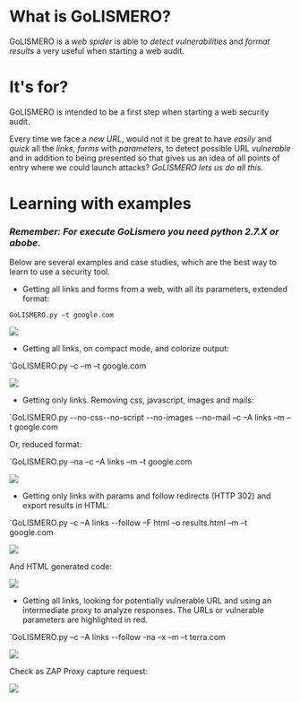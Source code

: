 What is GoLISMERO?
==================

GoLISMERO is a *web spider* is able to *detect vulnerabilities* and *format results* a very useful when starting a web audit.

It's for?
=========

GoLISMERO is intended to be a first step when starting a web security audit.

Every time we face a *new URL*, would not it be great to have *easily* and *quick* all the *links*, *forms* with *parameters*, to detect possible URL *vulnerable* and in addition to being presented so that gives us an idea of ​​all points of entry where we could launch attacks? *GoLISMERO lets us do all this.*

Learning with examples
======================

### *Remember: For execute GoLismero you need python 2.7.X or abobe.*

Below are several examples and case studies, which are the best way to learn to use a security tool.

* Getting all links and forms from a web, with all its parameters, extended format:

`GoLISMERO.py –t google.com`

<img src="http://www.iniqua.com/wp-content/uploads/2011/11/x110911_1801_GoLISMEROSi12.png.pagespeed.ic.Xewovcm3yz.png" />

* Getting all links, on compact mode, and colorize output:

`GoLISMERO.py –c –m –t google.com

<img src="http://www.iniqua.com/wp-content/uploads/2011/11/x110911_1801_GoLISMEROSi22.png.pagespeed.ic.S5Cs2lcYJa.png" />

* Getting only links. Removing css, javascript, images and mails:

`GoLISMERO.py --no-css--no-script --no-images --no-mail –c –A links –m –t google.com

Or, reduced format: 

`GoLISMERO.py –na –c –A links –m –t google.com

<img src="http://www.iniqua.com/wp-content/uploads/2011/11/golismero_google_3-1024x882.png.pagespeed.ce.Hoki-xr7Dd.png" />

* Getting only links with params and follow redirects (HTTP 302) and export results in HTML:

`GoLISMERO.py –c –A links --follow –F html –o results.html –m –t google.com

<img src="http://www.iniqua.com/wp-content/uploads/2011/11/x110911_1801_GoLISMEROSi43.png.pagespeed.ic.2lJh2Hy8jH.png" />

And HTML generated code:

<img src="http://www.iniqua.com/wp-content/uploads/2011/11/x110911_1801_GoLISMEROSi53.png.pagespeed.ic.wYdeAb8WuU.png" />

* Getting all links, looking for potentially vulnerable URL and using an intermediate proxy to analyze responses. The URLs or vulnerable parameters are highlighted in red.

`GoLISMERO.py –c –A links --follow -na –x –m –t terra.com

<img src="http://www.iniqua.com/wp-content/uploads/2011/11/golismer_terra_1-1024x702.png" />

Check as ZAP Proxy capture request:

<img src="http://www.iniqua.com/wp-content/uploads/2011/11/x110911_1801_GoLISMEROSi71.png.pagespeed.ic.blW7vCO2YW.png" />

